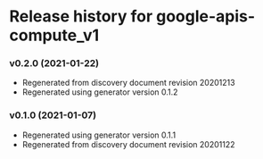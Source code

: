 # Release history for google-apis-compute_v1

### v0.2.0 (2021-01-22)

* Regenerated from discovery document revision 20201213
* Regenerated using generator version 0.1.2

### v0.1.0 (2021-01-07)

* Regenerated using generator version 0.1.1
* Regenerated from discovery document revision 20201122

